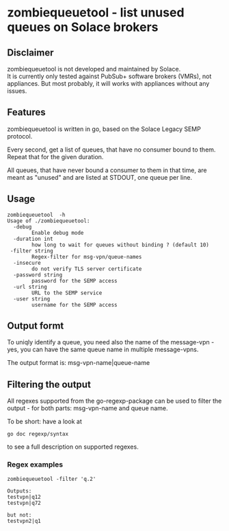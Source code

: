 # zombiequeuetool - list unused queues on Solace brokers

## Disclaimer

zombiequeuetool is not developed and maintained by Solace.<br/>
It is currently only tested against PubSub+ software brokers (VMRs), not appliances. But most probably, it will works with appliances without any issues.<br/>

## Features
zombiequeuetool is written in go, based on the Solace Legacy SEMP protocol.<br/>

Every second, get a list of queues, that have no consumer bound to them. Repeat that for the given duration.

All queues, that have never bound a consumer to them in that time, are meant as "unused" and are listed at STDOUT, one queue per line.

## Usage
<pre><code>zombiequeuetool  -h
Usage of ./zombiequeuetool:
  -debug
        Enable debug mode
  -duration int
        how long to wait for queues without binding ? (default 10)
 -filter string
        Regex-filter for msg-vpn/queue-names
  -insecure
        do not verify TLS server certificate
  -password string
        password for the SEMP access
  -url string
        URL to the SEMP service
  -user string
        username for the SEMP access
</code></pre>

## Output formt

To uniqly identify a queue, you need also the name of the message-vpn - yes, you can have the same queue name in multiple message-vpns.

The output format is:
msg-vpn-name|queue-name

## Filtering the output
All regexes supported from the go-regexp-package can be used to filter the output - for both parts: msg-vpn-name and queue name.

To be short: have a look at

```
go doc regexp/syntax
```

to see a full description on supported regexes.

### Regex examples

```
zombiequeuetool -filter 'q.2'

Outputs:
testvpn|q12
testvpn|q72

but not:
testvpn2|q1


